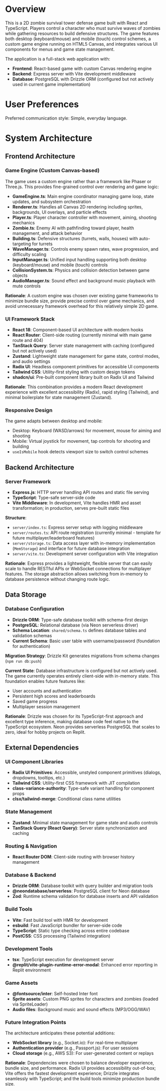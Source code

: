 # Overview

This is a 2D zombie survival tower defense game built with React and TypeScript. Players control a character who must survive waves of zombies while gathering resources to build defensive structures. The game features both desktop (keyboard/mouse) and mobile (touch) control schemes, a custom game engine running on HTML5 Canvas, and integrates various UI components for menus and game state management.

The application is a full-stack web application with:
- **Frontend**: React-based game with custom Canvas rendering engine
- **Backend**: Express server with Vite development middleware
- **Database**: PostgreSQL with Drizzle ORM (configured but not actively used in current game implementation)

# User Preferences

Preferred communication style: Simple, everyday language.

# System Architecture

## Frontend Architecture

### Game Engine (Custom Canvas-based)
The game uses a custom engine rather than a framework like Phaser or Three.js. This provides fine-grained control over rendering and game logic:

- **GameEngine.ts**: Main engine coordinator managing game loop, state updates, and subsystem orchestration
- **Renderer.ts**: Handles all Canvas 2D rendering including sprites, backgrounds, UI overlays, and particle effects
- **Player.ts**: Player character controller with movement, aiming, shooting mechanics
- **Zombie.ts**: Enemy AI with pathfinding toward player, health management, and attack behavior
- **Building.ts**: Defensive structures (turrets, walls, houses) with auto-targeting for turrets
- **WaveManager.ts**: Controls enemy spawn rates, wave progression, and difficulty scaling
- **InputManager.ts**: Unified input handling supporting both desktop (keyboard/mouse) and mobile (touch) controls
- **CollisionSystem.ts**: Physics and collision detection between game objects
- **AudioManager.ts**: Sound effect and background music playback with mute controls

**Rationale**: A custom engine was chosen over existing game frameworks to minimize bundle size, provide precise control over game mechanics, and avoid unnecessary framework overhead for this relatively simple 2D game.

### UI Framework Stack
- **React 18**: Component-based UI architecture with modern hooks
- **React Router**: Client-side routing (currently minimal with main game route and 404)
- **TanStack Query**: Server state management with caching (configured but not actively used)
- **Zustand**: Lightweight state management for game state, control modes, and audio settings
- **Radix UI**: Headless component primitives for accessible UI components
- **Tailwind CSS**: Utility-first styling with custom design tokens
- **shadcn/ui**: Pre-built component library built on Radix UI and Tailwind

**Rationale**: This combination provides a modern React development experience with excellent accessibility (Radix), rapid styling (Tailwind), and minimal boilerplate for state management (Zustand).

### Responsive Design
The game adapts between desktop and mobile:
- Desktop: Keyboard (WASD/arrows) for movement, mouse for aiming and shooting
- Mobile: Virtual joystick for movement, tap controls for shooting and building
- `useIsMobile` hook detects viewport size to switch control schemes

## Backend Architecture

### Server Framework
- **Express.js**: HTTP server handling API routes and static file serving
- **TypeScript**: Type-safe server-side code
- **Vite Middleware**: In development, Vite handles HMR and asset transformation; in production, serves pre-built static files

**Structure**:
- `server/index.ts`: Express server setup with logging middleware
- `server/routes.ts`: API route registration (currently minimal - template for future multiplayer/leaderboard features)
- `server/storage.ts`: Data access layer with in-memory implementation (`MemStorage`) and interface for future database integration
- `server/vite.ts`: Development server configuration with Vite integration

**Rationale**: Express provides a lightweight, flexible server that can easily scale to handle RESTful APIs or WebSocket connections for multiplayer features. The storage abstraction allows switching from in-memory to database persistence without changing route logic.

## Data Storage

### Database Configuration
- **Drizzle ORM**: Type-safe database toolkit with schema-first design
- **PostgreSQL**: Relational database (via Neon serverless driver)
- **Schema Location**: `shared/schema.ts` defines database tables and validation schemas
- **Current Schema**: Basic user table with username/password (foundation for authentication)

**Migration Strategy**: Drizzle Kit generates migrations from schema changes (`npm run db:push`)

**Current State**: Database infrastructure is configured but not actively used. The game currently operates entirely client-side with in-memory state. This foundation enables future features like:
- User accounts and authentication
- Persistent high scores and leaderboards
- Saved game progress
- Multiplayer session management

**Rationale**: Drizzle was chosen for its TypeScript-first approach and excellent type inference, making database code feel native to the TypeScript ecosystem. Neon provides serverless PostgreSQL that scales to zero, ideal for hobby projects on Replit.

## External Dependencies

### UI Component Libraries
- **Radix UI Primitives**: Accessible, unstyled component primitives (dialogs, dropdowns, tooltips, etc.)
- **Tailwind CSS**: Utility-first CSS framework with JIT compilation
- **class-variance-authority**: Type-safe variant handling for component props
- **clsx/tailwind-merge**: Conditional class name utilities

### State Management
- **Zustand**: Minimal state management for game state and audio controls
- **TanStack Query (React Query)**: Server state synchronization and caching

### Routing & Navigation
- **React Router DOM**: Client-side routing with browser history management

### Database & Backend
- **Drizzle ORM**: Database toolkit with query builder and migration tools
- **@neondatabase/serverless**: PostgreSQL client for Neon database
- **Zod**: Runtime schema validation for database inserts and API validation

### Build Tools
- **Vite**: Fast build tool with HMR for development
- **esbuild**: Fast JavaScript bundler for server-side code
- **TypeScript**: Static type checking across entire codebase
- **PostCSS**: CSS processing (Tailwind integration)

### Development Tools
- **tsx**: TypeScript execution for development server
- **@replit/vite-plugin-runtime-error-modal**: Enhanced error reporting in Replit environment

### Game Assets
- **@fontsource/inter**: Self-hosted Inter font
- **Sprite assets**: Custom PNG sprites for characters and zombies (loaded via SpriteLoader)
- **Audio files**: Background music and sound effects (MP3/OGG/WAV)

### Future Integration Points
The architecture anticipates these potential additions:
- **WebSocket library** (e.g., Socket.io): For real-time multiplayer
- **Authentication provider** (e.g., Passport.js): For user sessions
- **Cloud storage** (e.g., AWS S3): For user-generated content or replays

**Rationale**: Dependencies were chosen to balance developer experience, bundle size, and performance. Radix UI provides accessibility out-of-box; Vite offers the fastest development experience; Drizzle integrates seamlessly with TypeScript; and the build tools minimize production bundle size.